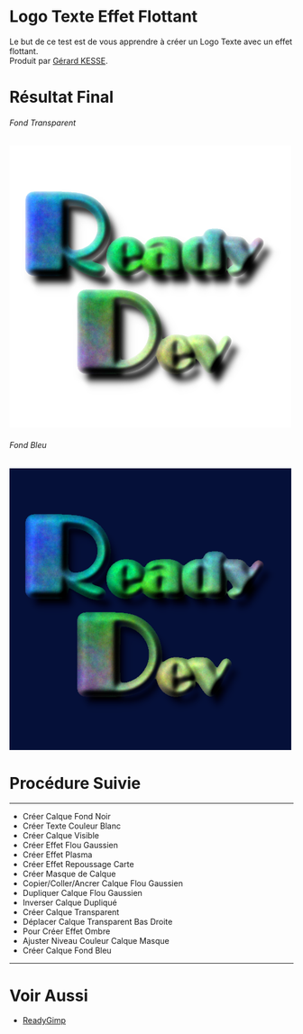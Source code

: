 # Logo Texte Effet Flottant

Le but de ce test est de vous apprendre à créer un Logo Texte avec un effet flottant.  
Produit par 
[Gérard KESSE](https://github.com/gkesse/ "https://github.com/gkesse").

# Résultat Final

###### Fond Transparent
![Logo.png](https://raw.githubusercontent.com/gkesse/ReadyGimp/master/Logo/Logo.png)

###### Fond Bleu
![Logo2.png](https://raw.githubusercontent.com/gkesse/ReadyGimp/master/Logo/Logo2.png)

# Procédure Suivie
---
* Créer Calque Fond Noir
* Créer Texte Couleur Blanc
* Créer Calque Visible
* Créer Effet Flou Gaussien
* Créer Effet Plasma
* Créer Effet Repoussage Carte
* Créer Masque de Calque
* Copier/Coller/Ancrer Calque Flou Gaussien
* Dupliquer Calque Flou Gaussien
* Inverser Calque Dupliqué
* Créer Calque Transparent
* Déplacer Calque Transparent Bas Droite
* Pour Créer Effet Ombre
* Ajuster Niveau Couleur Calque Masque
* Créer Calque Fond Bleu
---
# Voir Aussi

* [ReadyGimp](https://github.com/gkesse/ReadyGimp/#sommaire "ReadyGimp")
